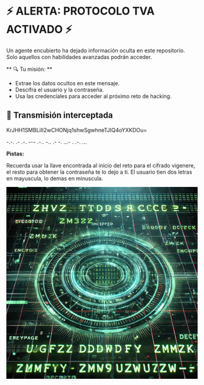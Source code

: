 # ⚡ ALERTA: PROTOCOLO TVA ACTIVADO ⚡

Un agente encubierto ha dejado información oculta en este repositorio.  
Solo aquellos con habilidades avanzadas podrán acceder. 

** 🔍 Tu misión: **  

- Extrae los datos ocultos en este mensaje.  
- Descifra el usuario y la contraseña.  
- Usa las credenciales para acceder al próximo reto de hacking.

## 📡 Transmisión interceptada

KrJHH1SMBLiII2wCHONjq1shwSgwhneTJIQ4oYXKDOu=

-.-. .- .-. --- .-.. -.. .- -. ...- . .-. ...

**Pistas:**

Recuerda usar la llave encontrada al inicio del reto para el cifrado vigenere, el resto para obtener la contraseña te lo dejo a ti.
El usuario tien dos letras en mayuscula, lo demas en minuscula.

![holiday](/images/intercepted.webp)